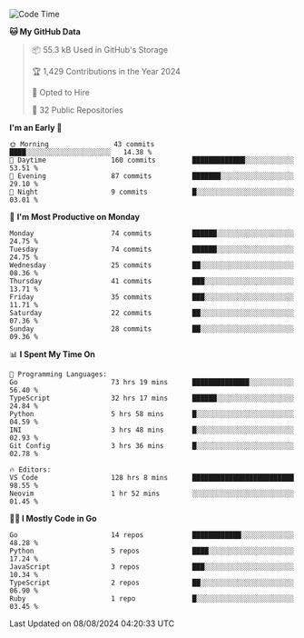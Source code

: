 <!--START_SECTION:thansetan-waka-->
![Code Time](http://img.shields.io/badge/Code%20Time-130%20hrs%201%20min-blue)

**🐱 My GitHub Data** 

> 📦 55.3 kB Used in GitHub's Storage 
 > 
> 🏆 1,429 Contributions in the Year 2024
 > 
> 💼 Opted to Hire
 > 
> 📜 32 Public Repositories 
 > 

**I'm an Early 🐤** 

```text
🌞 Morning                43 commits          ████░░░░░░░░░░░░░░░░░░░░░   14.38 % 
🌆 Daytime                160 commits         █████████████░░░░░░░░░░░░   53.51 % 
🌃 Evening                87 commits          ███████░░░░░░░░░░░░░░░░░░   29.10 % 
🌙 Night                  9 commits           █░░░░░░░░░░░░░░░░░░░░░░░░   03.01 % 
```

📅 **I'm Most Productive on Monday** 

```text
Monday                   74 commits          ██████░░░░░░░░░░░░░░░░░░░   24.75 % 
Tuesday                  74 commits          ██████░░░░░░░░░░░░░░░░░░░   24.75 % 
Wednesday                25 commits          ██░░░░░░░░░░░░░░░░░░░░░░░   08.36 % 
Thursday                 41 commits          ███░░░░░░░░░░░░░░░░░░░░░░   13.71 % 
Friday                   35 commits          ███░░░░░░░░░░░░░░░░░░░░░░   11.71 % 
Saturday                 22 commits          ██░░░░░░░░░░░░░░░░░░░░░░░   07.36 % 
Sunday                   28 commits          ██░░░░░░░░░░░░░░░░░░░░░░░   09.36 % 
```

📊 **I Spent My Time On** 

```text
💬 Programming Languages: 
Go                       73 hrs 19 mins      ██████████████░░░░░░░░░░░   56.40 % 
TypeScript               32 hrs 17 mins      ██████░░░░░░░░░░░░░░░░░░░   24.84 % 
Python                   5 hrs 58 mins       █░░░░░░░░░░░░░░░░░░░░░░░░   04.59 % 
INI                      3 hrs 48 mins       █░░░░░░░░░░░░░░░░░░░░░░░░   02.93 % 
Git Config               3 hrs 36 mins       █░░░░░░░░░░░░░░░░░░░░░░░░   02.78 % 

🔥 Editors: 
VS Code                  128 hrs 8 mins      █████████████████████████   98.55 % 
Neovim                   1 hr 52 mins        ░░░░░░░░░░░░░░░░░░░░░░░░░   01.45 % 
```

**🧑‍💻 I Mostly Code in Go** 

```text
Go                       14 repos            ████████████░░░░░░░░░░░░░   48.28 % 
Python                   5 repos             ████░░░░░░░░░░░░░░░░░░░░░   17.24 % 
JavaScript               3 repos             ███░░░░░░░░░░░░░░░░░░░░░░   10.34 % 
TypeScript               2 repos             ██░░░░░░░░░░░░░░░░░░░░░░░   06.90 % 
Ruby                     1 repo              █░░░░░░░░░░░░░░░░░░░░░░░░   03.45 % 
```

Last Updated on 08/08/2024 04:20:33 UTC
<!--END_SECTION:thansetan-waka-->